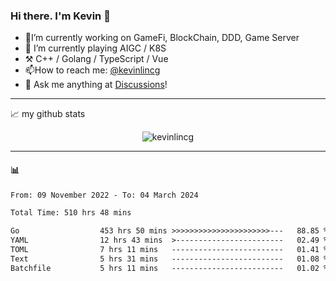 ### Hi there. I'm Kevin 👋

- 🔭I’m currently working on GameFi, BlockChain, DDD, Game Server
- 🌱 I’m currently playing AIGC / K8S
-   :hammer_and_pick: C++ / Golang / TypeScript / Vue
- 📫How to reach me: [@kevinlincg](https://twitter.com/kevinlincg) 
-   :thought_balloon: Ask me anything at [Discussions](https://github.com/kevinlincg/kevinlincg/discussions/new)!

---

📈 my github stats

<p align="center"> <img src="https://github-readme-stats-ouuan.vercel.app/api?username=kevinlincg&theme=dark&show_icons=true&count_private=true" alt="kevinlincg" />

---

#### :bar_chart: 

<!--START_SECTION:waka-->

```txt
From: 09 November 2022 - To: 04 March 2024

Total Time: 510 hrs 48 mins

Go                  453 hrs 50 mins >>>>>>>>>>>>>>>>>>>>>>---   88.85 %
YAML                12 hrs 43 mins  >------------------------   02.49 %
TOML                7 hrs 11 mins   -------------------------   01.41 %
Text                5 hrs 31 mins   -------------------------   01.08 %
Batchfile           5 hrs 11 mins   -------------------------   01.02 %
```

<!--END_SECTION:waka-->
